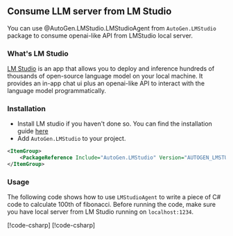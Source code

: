 ## Consume LLM server from LM Studio
You can use @AutoGen.LMStudio.LMStudioAgent from `AutoGen.LMStudio` package to consume openai-like API from LMStudio local server.

### What's LM Studio
[LM Studio](https://lmstudio.ai/) is an app that allows you to deploy and inference hundreds of thousands of open-source language model on your local machine. It provides an in-app chat ui plus an openai-like API to interact with the language model programmatically.

### Installation
- Install LM studio if you haven't done so. You can find the installation guide [here](https://lmstudio.ai/)
- Add `AutoGen.LMStudio` to your project.
```xml
<ItemGroup>
    <PackageReference Include="AutoGen.LMStudio" Version="AUTOGEN_LMSTUDIO_VERSION" />
</ItemGroup>
```

### Usage
The following code shows how to use `LMStudioAgent` to write a piece of C# code to calculate 100th of fibonacci. Before running the code, make sure you have local server from LM Studio running on `localhost:1234`.

[!code-csharp[](../../sample/AutoGen.BasicSamples/Example08_LMStudio.cs?name=lmstudio_using_statements)]
[!code-csharp[](../../sample/AutoGen.BasicSamples/Example08_LMStudio.cs?name=lmstudio_example_1)]
